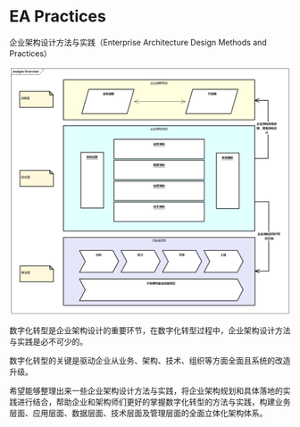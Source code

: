 # EA Practices

企业架构设计方法与实践（Enterprise Architecture Design Methods and Practices）

![企业架构整体结构](images/Overview.png)

数字化转型是企业架构设计的重要环节，在数字化转型过程中，企业架构设计方法与实践是必不可少的。

数字化转型的关键是驱动企业从业务、架构、技术、组织等方面全面且系统的改造升级。

希望能够整理出来一些企业架构设计方法与实践，将企业架构规划和具体落地的实践进行结合，帮助企业和架构师们更好的掌握数字化转型的方法与实践，构建业务层面、应用层面、数据层面、技术层面及管理层面的全面立体化架构体系。
